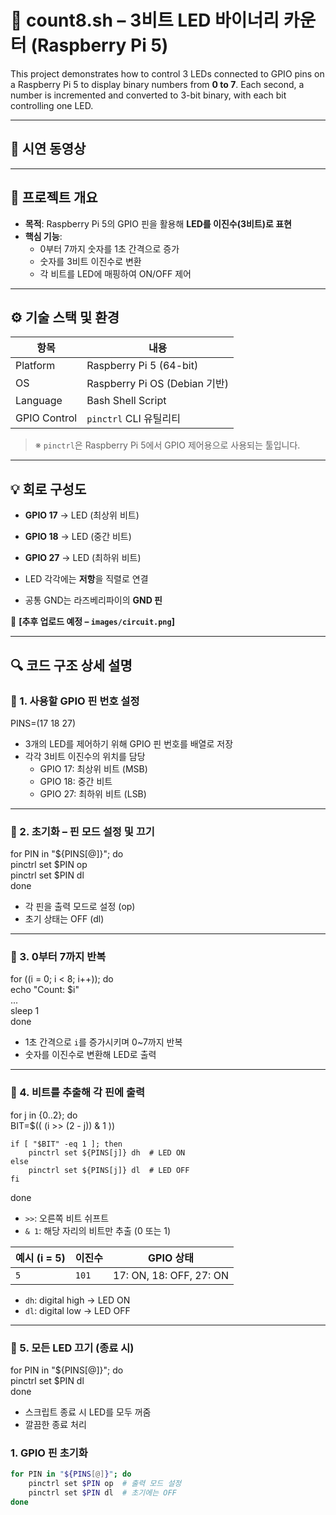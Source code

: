 # 🧠 count8.sh – 3비트 LED 바이너리 카운터 (Raspberry Pi 5)

This project demonstrates how to control 3 LEDs connected to GPIO pins on a Raspberry Pi 5 to display binary numbers from **0 to 7**. Each second, a number is incremented and converted to 3-bit binary, with each bit controlling one LED.

---
## 🔴 시연 동영상
> 

---  
 

## 📌 프로젝트 개요

- **목적**: Raspberry Pi 5의 GPIO 핀을 활용해 **LED를 이진수(3비트)로 표현**
- **핵심 기능**:
  - 0부터 7까지 숫자를 1초 간격으로 증가
  - 숫자를 3비트 이진수로 변환
  - 각 비트를 LED에 매핑하여 ON/OFF 제어

---

## ⚙️ 기술 스택 및 환경

| 항목             | 내용                       |
|------------------|----------------------------|
| Platform         | Raspberry Pi 5 (64-bit)    |
| OS               | Raspberry Pi OS (Debian 기반) |
| Language         | Bash Shell Script          |
| GPIO Control     | `pinctrl` CLI 유틸리티     |

> ※ `pinctrl`은 Raspberry Pi 5에서 GPIO 제어용으로 사용되는 툴입니다.

---

## 💡 회로 구성도

- **GPIO 17** → LED (최상위 비트)
- **GPIO 18** → LED (중간 비트)
- **GPIO 27** → LED (최하위 비트)

- LED 각각에는 **저항**을 직렬로 연결
- 공통 GND는 라즈베리파이의 **GND 핀**

📸 **[추후 업로드 예정 – `images/circuit.png`]**


---


## 🔍 코드 구조 상세 설명

### 🔹 1. 사용할 GPIO 핀 번호 설정

PINS=(17 18 27)

- 3개의 LED를 제어하기 위해 GPIO 핀 번호를 배열로 저장
- 각각 3비트 이진수의 위치를 담당
  - GPIO 17: 최상위 비트 (MSB)
  - GPIO 18: 중간 비트
  - GPIO 27: 최하위 비트 (LSB)

---

### 🔹 2. 초기화 – 핀 모드 설정 및 끄기

for PIN in "${PINS[@]}"; do  
    pinctrl set $PIN op  
    pinctrl set $PIN dl  
done

- 각 핀을 출력 모드로 설정 (op)
- 초기 상태는 OFF (dl)

---

### 🔹 3. 0부터 7까지 반복

for ((i = 0; i < 8; i++)); do  
    echo "Count: $i"  
    ...  
    sleep 1  
done

- 1초 간격으로 `i`를 증가시키며 0~7까지 반복
- 숫자를 이진수로 변환해 LED로 출력

---

### 🔹 4. 비트를 추출해 각 핀에 출력

for j in {0..2}; do  
    BIT=$(( (i >> (2 - j)) & 1 ))

    if [ "$BIT" -eq 1 ]; then  
        pinctrl set ${PINS[j]} dh  # LED ON  
    else  
        pinctrl set ${PINS[j]} dl  # LED OFF  
    fi  
done

- `>>`: 오른쪽 비트 쉬프트  
- `& 1`: 해당 자리의 비트만 추출 (0 또는 1)

| 예시 (i = 5) | 이진수 | GPIO 상태            |
|-------------|--------|-----------------------|
| `5`         | `101`  | 17: ON, 18: OFF, 27: ON |

- `dh`: digital high → LED ON  
- `dl`: digital low → LED OFF

---

### 🔹 5. 모든 LED 끄기 (종료 시)

for PIN in "${PINS[@]}"; do  
    pinctrl set $PIN dl  
done

- 스크립트 종료 시 LED를 모두 꺼줌
- 깔끔한 종료 처리

### 1. GPIO 핀 초기화
```bash
for PIN in "${PINS[@]}"; do
    pinctrl set $PIN op  # 출력 모드 설정
    pinctrl set $PIN dl  # 초기에는 OFF
done
